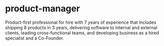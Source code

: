 # product-manager
Product-first professional for hire with 7 years of experience that includes shipping 8 products in 3 years, delivering software to internal and external clients, leading cross-functional teams, and developing business as a hired specialist and a Co-Founder.
